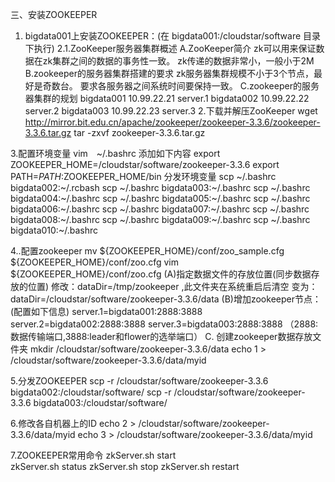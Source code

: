 三、安装ZOOKEEPER
1. bigdata001上安装ZOOKEEPER：(在 bigdata001:/cloudstar/software 目录下执行)
        2.1.ZooKeeper服务器集群概述
                A.ZooKeeper简介
                        zk可以用来保证数据在zk集群之间的数据的事务性一致。
                        zk传递的数据非常小，一般小于2M
                B.zookeeper的服务器集群搭建的要求
                        zk服务器集群规模不小于3个节点，最好是奇数台。
                        要求各服务器之间系统时间要保持一致。
                C.zookeeper的服务器集群的规划
                        bigdata001  10.99.22.21   server.1
                        bigdata002  10.99.22.22   server.2
                        bigdata003  10.99.22.23   server.3
2.下载并解压ZooKeeper
   wget http://mirror.bit.edu.cn/apache/zookeeper/zookeeper-3.3.6/zookeeper-3.3.6.tar.gz
   tar -zxvf zookeeper-3.3.6.tar.gz
               
3.配置环境变量
        vim　~/.bashrc
        添加如下内容
        export ZOOKEEPER_HOME=/cloudstar/software/zookeeper-3.3.6
        export PATH=$PATH:$ZOOKEEPER_HOME/bin
        分发环境变量
        scp ~/.bashrc bigdata002:~/.rcbash
        scp ~/.bashrc bigdata003:~/.bashrc
        scp ~/.bashrc bigdata004:~/.bashrc
        scp ~/.bashrc bigdata005:~/.bashrc
        scp ~/.bashrc bigdata006:~/.bashrc
        scp ~/.bashrc bigdata007:~/.bashrc
        scp ~/.bashrc bigdata008:~/.bashrc
        scp ~/.bashrc bigdata009:~/.bashrc
        scp ~/.bashrc bigdata010:~/.bashrc
        
4..配置zookeeper
        mv ${ZOOKEEPER_HOME}/conf/zoo_sample.cfg  ${ZOOKEEPER_HOME}/conf/zoo.cfg
        vim ${ZOOKEEPER_HOME}/conf/zoo.cfg
        (A)指定数据文件的存放位置(同步数据存放的位置)
        修改：dataDir=/tmp/zookeeper   ,此文件夹在系统重启后清空
        变为：dataDir=/cloudstar/software/zookeeper-3.3.6/data
        (B)增加zookeeper节点：(配置如下信息)
        server.1=bigdata001:2888:3888
        server.2=bigdata002:2888:3888
        server.3=bigdata003:2888:3888
        （2888:数据传输端口,3888:leader和flower的选举端口）
        C. 创建zookeeper数据存放文件夹
         mkdir /cloudstar/software/zookeeper-3.3.6/data
         echo 1 > /cloudstar/software/zookeeper-3.3.6/data/myid
          
5.分发ZOOKEEPER
    scp -r /cloudstar/software/zookeeper-3.3.6  bigdata002:/cloudstar/software/
    scp -r /cloudstar/software/zookeeper-3.3.6  bigdata003:/cloudstar/software/

6.修改各自机器上的ID
         echo 2 > /cloudstar/software/zookeeper-3.3.6/data/myid
         echo 3 > /cloudstar/software/zookeeper-3.3.6/data/myid

7.ZOOKEEPER常用命令
        zkServer.sh start   
        zkServer.sh status 
        zkServer.sh stop
        zkServer.sh restart 
         

